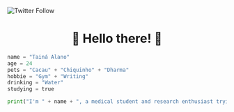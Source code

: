 ![Twitter Follow](https://img.shields.io/twitter/follow/taina_alano?label=Follow%20Tain%C3%A1%20Alano&logoColor=black)

<h1 align="center">👋 Hello there! 👋</h1>

```python
name = "Tainá Alano"
age = 24
pets = "Cacau" + "Chiquinho" + "Dharma"
hobbie = "Gym" + "Writing"
drinking = "Water"
studying = true

print("I'm " + name + ", a medical student and research enthusiast trying to learn new things!")
